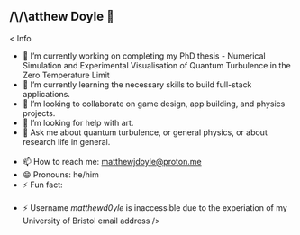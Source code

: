 ## /\\/\atthew Doyle 👋

<
Info
- 🔭 I’m currently working on completing my PhD thesis - Numerical Simulation and Experimental Visualisation of Quantum Turbulence in the Zero Temperature Limit
- 🌱 I’m currently learning the necessary skills to build full-stack applications. 
- 👯 I’m looking to collaborate on game design, app building, and physics projects. 
- 🤔 I’m looking for help with art. 
- 💬 Ask me about quantum turbulence, or general physics, or about research life in general. \
  <br />
- 📫 How to reach me: matthewjdoyle@proton.me
- 😄 Pronouns: he/him
- ⚡ Fun fact: \
  <br />
- ⚡ Username *matthewd0yle* is inaccessible due to the experiation of my University of Bristol email address 
/>  

